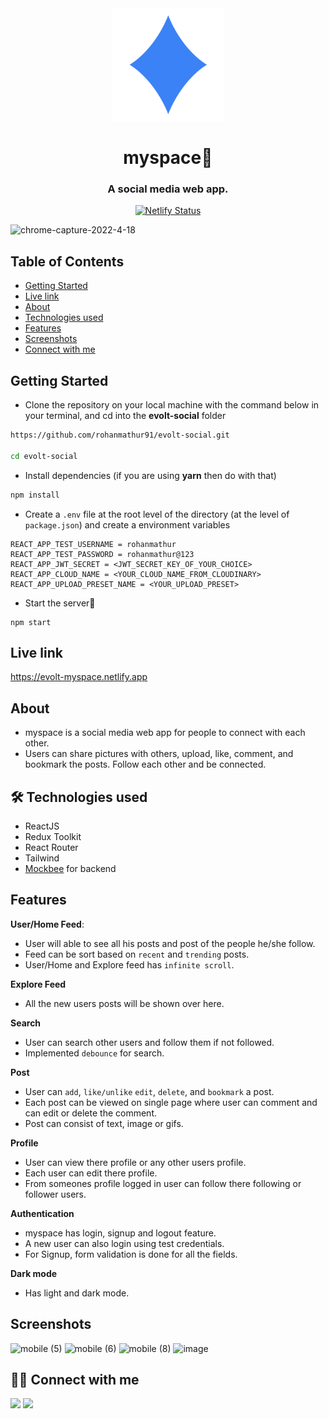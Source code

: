 <div align="center">

<img alt="myspace-logo" src="public/favicon.svg" width="180px" height="180px" />

# myspace🚀

 <h3>A social media web app.</h3>

[![Netlify Status](https://api.netlify.com/api/v1/badges/2c93609e-b9bb-43cf-8333-646d70b91310/deploy-status)](https://app.netlify.com/sites/evolt-myspace/deploys)

</div>

![chrome-capture-2022-4-18](https://user-images.githubusercontent.com/61556757/168996081-669617f1-1f8a-4357-b866-aa61913add91.gif)

## Table of Contents

- [Getting Started](#getting-started)
- [Live link](#live-link)
- [About](#about)
- [Technologies used](#-technologies-used)
- [Features](#features)
- [Screenshots](#screenshots)
- [Connect with me](#-connect-with-me)

## Getting Started

- Clone the repository on your local machine with the command below in your terminal, and cd into the **evolt-social** folder

```sh
https://github.com/rohanmathur91/evolt-social.git

cd evolt-social
```

- Install dependencies (if you are using **yarn** then do with that)

```sh
npm install
```

- Create a `.env` file at the root level of the directory (at the level of `package.json`) and create a environment variables

```
REACT_APP_TEST_USERNAME = rohanmathur
REACT_APP_TEST_PASSWORD = rohanmathur@123
REACT_APP_JWT_SECRET = <JWT_SECRET_KEY_OF_YOUR_CHOICE>
REACT_APP_CLOUD_NAME = <YOUR_CLOUD_NAME_FROM_CLOUDINARY>
REACT_APP_UPLOAD_PRESET_NAME = <YOUR_UPLOAD_PRESET>
```

- Start the server🚀

```
npm start
```

## Live link

https://evolt-myspace.netlify.app

## About

- myspace is a social media web app for people to connect with each other.
- Users can share pictures with others, upload, like, comment, and bookmark the posts. Follow each other and be connected.

## 🛠 Technologies used

- ReactJS
- Redux Toolkit
- React Router
- Tailwind
- [Mockbee](https://mockbee.netlify.app/) for backend

## Features

**User/Home Feed**:

- User will able to see all his posts and post of the people he/she follow.
- Feed can be sort based on `recent` and `trending` posts.
- User/Home and Explore feed has `infinite scroll`.

**Explore Feed**

- All the new users posts will be shown over here.

**Search**

- User can search other users and follow them if not followed.
- Implemented `debounce` for search.

**Post**

- User can `add`, `like/unlike` `edit`, `delete`, and `bookmark` a post.
- Each post can be viewed on single page where user can comment and can edit or delete the comment.
- Post can consist of text, image or gifs.

**Profile**

- User can view there profile or any other users profile.
- Each user can edit there profile.
- From someones profile logged in user can follow there following or follower users.

**Authentication**

- myspace has login, signup and logout feature.
- A new user can also login using test credentials.
- For Signup, form validation is done for all the fields.

**Dark mode**

- Has light and dark mode.

## Screenshots

![mobile (5)](https://user-images.githubusercontent.com/61556757/168998787-5b5d988c-3d17-4ad2-b321-876db9b74c38.png)
![mobile (6)](https://user-images.githubusercontent.com/61556757/168999027-797a8116-9488-4e87-b02d-665723c3a212.png)
![mobile (8)](https://user-images.githubusercontent.com/61556757/168999297-ff45b571-afdd-4360-ad73-05ac18a541db.png)
![image](https://user-images.githubusercontent.com/61556757/168998000-63f28ed4-6ac8-47cd-a0e4-338f433378b6.png)

## 👨‍💻 Connect with me

<a href="https://twitter.com/rohanmathur91"><img src="https://img.shields.io/badge/Twitter-1DA1F2?style=for-the-badge&logo=twitter&logoColor=white"/></a>
<a href="https://www.linkedin.com/in/rohanmathur04/"><img src="https://img.shields.io/badge/LinkedIn-0077B5?style=for-the-badge&logo=linkedin&logoColor=white"/></a>
